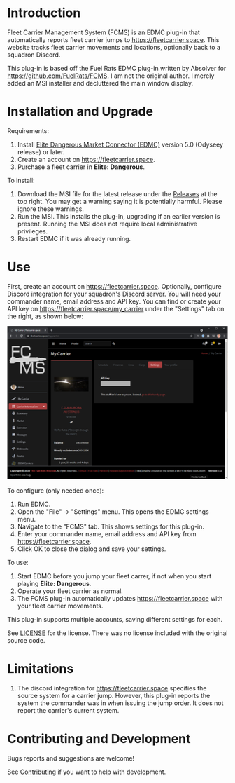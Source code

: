 # Introduction

Fleet Carrier Management System (FCMS) is an EDMC plug-in that automatically reports fleet carrier jumps to https://fleetcarrier.space. This website tracks fleet carrier movements and locations, optionally back to a squadron Discord.

This plug-in is based off the Fuel Rats EDMC plug-in written by Absolver for https://github.com/FuelRats/FCMS. I am not the original author. I merely added an MSI installer and decluttered the main window display.

# Installation and Upgrade

Requirements:
1. Install [Elite Dangerous Market Connector (EDMC)](https://github.com/EDCD/EDMarketConnector/wiki/Installation-&-Setup) version 5.0 (Odyseey release) or later.
2. Create an account on https://fleetcarrier.space.
3. Purchase a fleet carrier in **Elite: Dangerous**.

To install:
1. Download the MSI file for the latest release under the [Releases](https://github.com/anthonylangsworth/FCMS/releases) at the top right. You may get a warning saying it is potentially harmful. Please ignore these warnings.
2. Run the MSI. This installs the plug-in, upgrading if an earlier version is present. Running the MSI does not require local administrative privileges.
3. Restart EDMC if it was already running.

# Use

First, create an account on https://fleetcarrier.space. Optionally, configure Discord integration for your squadron's Discord server. You will need your commander name, email address and API key. You can find or create your API key on https://fleetcarrier.space/my_carrier under the "Settings" tab on the right, as shown below:

![Fleetcarrier.space HOW-TO](doc/HOW-TO.png)

To configure (only needed once):
1. Run EDMC.
2. Open the "File" -> "Settings" menu. This opens the EDMC settings menu.
3. Navigate to the "FCMS" tab. This shows settings for this plug-in.
4. Enter your commander name, email address and API key from https://fleetcarrier.space. 
5. Click OK to close the dialog and save your settings.

To use:
1. Start EDMC before you jump your fleet carrer, if not when you start playing **Elite: Dangerous**.
2. Operate your fleet carrier as normal.
3. The FCMS plug-in automatically updates https://fleetcarrier.space with your fleet carrier movements.

This plug-in supports multiple accounts, saving different settings for each.

See [LICENSE](LICENSE) for the license. There was no license included with the original source code.

# Limitations

1. The discord integration for https://fleetcarrier.space specifies the source system for a carrier jump. However, this plug-in reports the system the commander was in when issuing the jump order. It does not report the carrier's current system.

# Contributing and Development

Bugs reports and suggestions are welcome! 

See [Contributing](doc/contributing.md) if you want to help with development.
